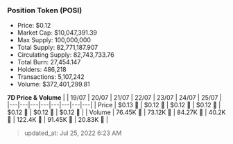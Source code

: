 
  ### Position Token (POSI)
  - Price: $0.12
  - Market Cap: $10,047,391.39
  - Max Supply: 100,000,000
  - Total Supply: 82,771,187.907
  - Circulating Supply: 82,743,733.76
  - Total Burn: 27,454.147
  - Holders: 486,218
  - Transactions: 5,107,242
  - Volume: $372,401,299.81

  **7D Price & Volume**
  | | 19&#x2F;07 | 20&#x2F;07 | 21&#x2F;07 | 22&#x2F;07 | 23&#x2F;07 | 24&#x2F;07 | 25&#x2F;07 |
  |---|---|---|---|---|---|---|---|
  | Price | $0.13 🚀 | $0.12 🔻 | $0.12 🔻 | $0.12 🔻 | $0.12 🚀 | $0.12 🚀 | $0.12 🔻 |
  | Volume | 76.45K 🔻 | 73.12K 🔻 | 84.27K 🚀 | 40.2K 🔻 | 122.4K 🚀 | 91.45K 🔻 | 20.83K 🔻 |

  > updated_at: Jul 25, 2022 6:23 AM
